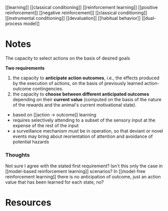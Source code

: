 [[learning]]
[[classical conditioning]]
[[reinforcement learning]]
[[positive reinforcement]]
[[negative reinforcement]]
[[classical conditioning]]
[[instrumental conditioning]]
[[devaluation]]
[[habitual behavior]]
[[dual-process model]]

# Notes
The capacity to select actions on the basis of desired goals

**Two requirements**
1. the capacity to **anticipate action outcomes**, i.e., the effects produced by the execution of actions, on the basis of previously learned action-outcome contingencies. 
2. the capacity to **choose between different anticipated outcomes** depending on their **current value** (computed on the basis of the nature of the rewards and the animal's current motivational state).

- based on [[action -> outcome]] learning
- requires selectively attending to a subset of the sensory input at the expense of the rest of the input
- a surveillance mechanism must be in operation, so that deviant or novel events may bring about reorientation of attention and avoidance of potential hazards

### Thoughts
Not sure I agree with the stated first requirement? Isn't this only the case in [[model-based reinforcement learning]] scenarios? In [[model-free reinforcement learning]] there is no anticipation of outcome, just an action value that has been learned for each state, no?

# Resources